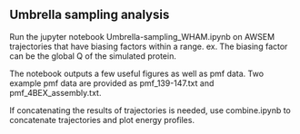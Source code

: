## Umbrella sampling analysis

Run the jupyter notebook Umbrella-sampling_WHAM.ipynb on AWSEM trajectories that have biasing factors within a range. ex. The biasing factor can be the global Q of the simulated protein.

The notebook outputs a few useful figures as well as pmf data. Two example pmf data are provided as pmf_139-147.txt and pmf_4BEX_assembly.txt.

If concatenating the results of trajectories is needed, use combine.ipynb to concatenate trajectories and plot energy profiles.
